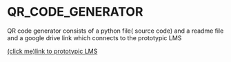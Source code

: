 # QR_CODE_GENERATOR
QR code generator consists of a python file( source code) and a readme file  and a google  drive link which connects to the prototypic LMS

[(click me)link to prototypic LMS](https://drive.google.com/drive/folders/1bvROAyZD_NHhfOY0hPLWXldYzrAyZtId?usp=sharing)
